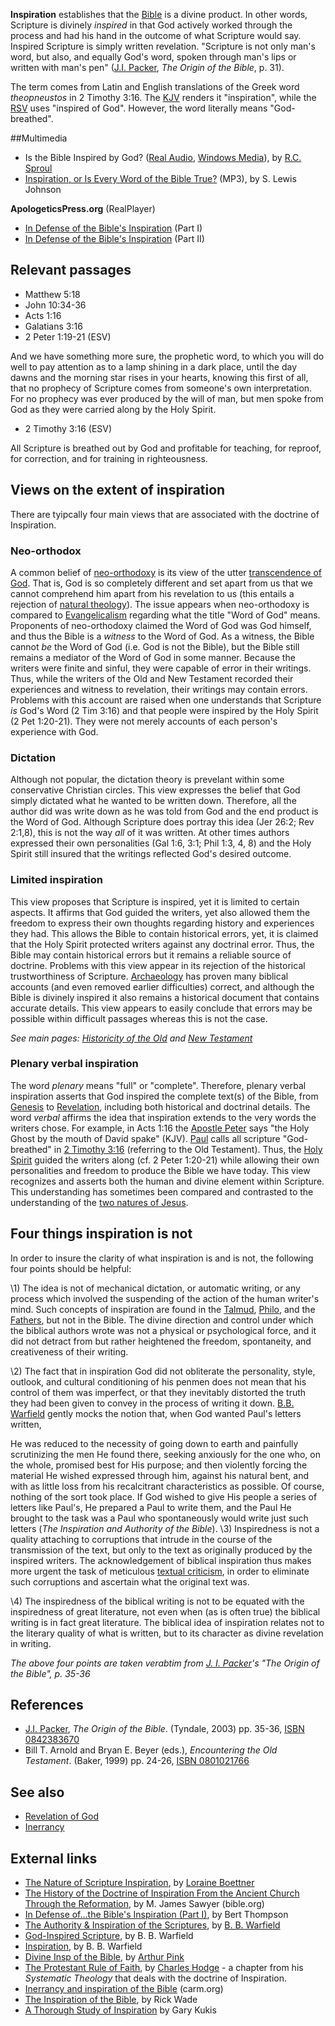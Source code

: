 **Inspiration** establishes that the [Bible](Bible "Bible") is a
divine product. In other words, Scripture is divinely *inspired* in
that God actively worked through the process and had his hand in
the outcome of what Scripture would say. Inspired Scripture is
simply written revelation. "Scripture is not only man's word, but
also, and equally God's word, spoken through man's lips or written
with man's pen" ([J.I. Packer](J.I._Packer "J.I. Packer"),
*The Origin of the Bible*, p. 31).

The term comes from Latin and English translations of the Greek
word *theopneustos* in 2 Timothy 3:16. The [KJV](KJV "KJV") renders
it "inspiration", while the [RSV](RSV "RSV") uses "inspired of
God". However, the word literally means "God-breathed".

##Multimedia

-   Is the Bible Inspired by God?
    ([Real Audio](http://broadcast.ligonier.org/playlists/rym20051026.m3u),
    [Windows Media](http://broadcast.ligonier.org/playlists/rym20051026.asx)),
    by [R.C. Sproul](R.C._Sproul "R.C. Sproul")
-   [Inspiration, or Is Every Word of the Bible True?](http://www.believerschapeldallas.org/audio/slj-69_systematic-theology/006_SLJ_69_32K.mp3)
    (MP3), by S. Lewis Johnson

**ApologeticsPress.org** (RealPlayer)

-   [In Defense of the Bible's Inspiration](http://www.apologeticspress.org/audio/rsf1-l08.rm)
    (Part I)
-   [In Defense of the Bible's Inspiration](http://www.apologeticspress.org/audio/rsf1-l09.rm)
    (Part II)

## Relevant passages

-   Matthew 5:18
-   John 10:34-36
-   Acts 1:16
-   Galatians 3:16
-   2 Peter 1:19-21 (ESV)

And we have something more sure, the prophetic word, to which you
will do well to pay attention as to a lamp shining in a dark place,
until the day dawns and the morning star rises in your hearts,
knowing this first of all, that no prophecy of Scripture comes from
someone's own interpretation. For no prophecy was ever produced by
the will of man, but men spoke from God as they were carried along
by the Holy Spirit.
-   2 Timothy 3:16 (ESV)

All Scripture is breathed out by God and profitable for teaching,
for reproof, for correction, and for training in righteousness.
## Views on the extent of inspiration

There are tyipcally four main views that are associated with the
doctrine of Inspiration.

### Neo-orthodox

A common belief of [neo-orthodoxy](Neo-orthodoxy "Neo-orthodoxy")
is its view of the utter
[transcendence of God](Transcendence_of_God "Transcendence of God").
That is, God is so completely different and set apart from us that
we cannot comprehend him apart from his revelation to us (this
entails a rejection of
[natural theology](Natural_theology "Natural theology")). The issue
appears when neo-orthodoxy is compared to
[Evangelicalism](Evangelicalism "Evangelicalism") regarding what
the title "Word of God" means. Proponents of neo-orthodoxy claimed
the Word of God was God himself, and thus the Bible is a *witness*
to the Word of God. As a witness, the Bible cannot *be* the Word of
God (i.e. God is not the Bible), but the Bible still remains a
mediator of the Word of God in some manner. Because the writers
were finite and sinful, they were capable of error in their
writings. Thus, while the writers of the Old and New Testament
recorded their experiences and witness to revelation, their
writings may contain errors. Problems with this account are raised
when one understands that Scripture *is* God's Word (2 Tim 3:16)
and that people were inspired by the Holy Spirit (2 Pet 1:20-21).
They were not merely accounts of each person's experience with
God.

### Dictation

Although not popular, the dictation theory is prevelant within some
conservative Christian circles. This view expresses the belief that
God simply dictated what he wanted to be written down. Therefore,
all the author did was write down as he was told from God and the
end product is the Word of God. Although Scripture does portray
this idea (Jer 26:2; Rev 2:1,8), this is not the way *all* of it
was written. At other times authors expressed their own
personalities (Gal 1:6, 3:1; Phil 1:3, 4, 8) and the Holy Spirit
still insured that the writings reflected God's desired outcome.

### Limited inspiration

This view proposes that Scripture is inspired, yet it is limited to
certain aspects. It affirms that God guided the writers, yet also
allowed them the freedom to express their own thoughts regarding
history and experiences they had. This allows the Bible to contain
historical errors, yet, it is claimed that the Holy Spirit
protected writers against any doctrinal error. Thus, the Bible may
contain historical errors but it remains a reliable source of
doctrine. Problems with this view appear in its rejection of the
historical trustworthiness of Scripture.
[Archaeology](Biblical_archaeology "Biblical archaeology") has
proven many biblical accounts (and even removed earlier
difficulties) correct, and although the Bible is divinely inspired
it also remains a historical document that contains accurate
details. This view appears to easily conclude that errors may be
possible within difficult passages whereas this is not the case.

*See main pages: [Historicity of the Old](Historicity_of_the_Old_Testament "Historicity of the Old Testament") and [New Testament](Historicity_of_the_New_Testament "Historicity of the New Testament")*
### Plenary verbal inspiration

The word *plenary* means "full" or "complete". Therefore, plenary
verbal inspiration asserts that God inspired the complete text(s)
of the Bible, from [Genesis](Genesis "Genesis") to
[Revelation](Book_of_Revelation "Book of Revelation"), including
both historical and doctrinal details. The word *verbal* affirms
the idea that inspiration extends to the very words the writers
chose. For example, in Acts 1:16 the [Apostle Peter](Peter "Peter")
says "the Holy Ghost by the mouth of David spake" (KJV).
[Paul](Paul "Paul") calls all scripture "God-breathed" in
[2 Timothy 3:16](2_Timothy_3#16 "2 Timothy 3") (referring to the
Old Testament). Thus, the [Holy Spirit](Holy_Spirit "Holy Spirit")
guided the writers along (cf. 2 Peter 1:20-21) while allowing their
own personalities and freedom to produce the Bible we have today.
This view recognizes and asserts both the human and divine element
within Scripture. This understanding has sometimes been compared
and contrasted to the understanding of the
[two natures of Jesus](Two_natures_of_Jesus "Two natures of Jesus").

## Four things inspiration is not

In order to insure the clarity of what inspiration is and is not,
the following four points should be helpful:

\1) The idea is not of mechanical dictation, or automatic writing,
 or any process which involved the suspending of the action of the
 human writer's mind. Such concepts of inspiration are found in the
 [Talmud](Talmud "Talmud"),
 [Philo](index.php?title=Philo&action=edit&redlink=1 "Philo (page does not exist)"),
 and the [Fathers](Early_church_fathers "Early church fathers"), but
 not in the Bible. The divine direction and control under which the
 biblical authors wrote was not a physical or psychological force,
 and it did not detract from but rather heightened the freedom,
 spontaneity, and creativeness of their writing.

\2) The fact that in inspiration God did not obliterate the
 personality, style, outlook, and cultural conditioning of his
 penmen does not mean that his control of them was imperfect, or
 that they inevitably distorted the truth they had been given to
 convey in the process of writing it down.
 [B.B. Warfield](B.B._Warfield "B.B. Warfield") gently mocks the
 notion that, when God wanted Paul's letters written,

He was reduced to the necessity of going down to earth and
painfully scrutinizing the men He found there, seeking anxiously
for the one who, on the whole, promised best for His purpose; and
then violently forcing the material He wished expressed through
him, against his natural bent, and with as little loss from his
recalcitrant characteristics as possible. Of course, nothing of the
sort took place. If God wished to give His people a series of
letters like Paul's, He prepared a Paul to write them, and the Paul
He brought to the task was a Paul who spontaneously would write
just such letters (*The Inspiration and Authority of the Bible*).
\3) Inspiredness is not a quality attaching to corruptions that
 intrude in the course of the transmission of the text, but only to
 the text as originally produced by the inspired writers. The
 acknowledgement of biblical inspiration thus makes more urgent the
 task of meticulous
 [textual criticism](Textual_Criticism "Textual Criticism"), in
 order to eliminate such corruptions and ascertain what the original
 text was.

\4) The inspiredness of the biblical writing is not to be equated
 with the inspiredness of great literature, not even when (as is
 often true) the biblical writing is in fact great literature. The
 biblical idea of inspiration relates not to the literary quality of
 what is written, but to its character as divine revelation in
 writing.

*The above four points are taken verabtim from [J. I. Packer](J._I._Packer "J. I. Packer")'s "The Origin of the Bible", p. 35-36*
## References

-   [J.I. Packer](J.I._Packer "J.I. Packer"),
    *The Origin of the Bible*. (Tyndale, 2003) pp. 35-36,
    [ISBN 0842383670](http://www.theopedia.com/Special:BookSources/0842383670)
-   Bill T. Arnold and Bryan E. Beyer (eds.),
    *Encountering the Old Testament*. (Baker, 1999) pp. 24-26,
    [ISBN 0801021766](http://www.theopedia.com/Special:BookSources/0801021766)

## See also

-   [Revelation of God](Revelation_of_God "Revelation of God")
-   [Inerrancy](Inerrancy "Inerrancy")

## External links

-   [The Nature of Scripture Inspiration](http://www.caledonianfire.org/caledonianfire/Boettner/scripture/bible1.htm),
    by [Loraine Boettner](Loraine_Boettner "Loraine Boettner")
-   [The History of the Doctrine of Inspiration From the Ancient Church Through the Reformation](http://www.bible.org/page.asp?page_id=688),
    by M. James Sawyer (bible.org)
-   [In Defense of...the Bible's Inspiration (Part I)](http://www.apologeticspress.org/articles/2466),
    by Bert Thompson
-   [The Authority & Inspiration of the Scriptures](http://homepage.mac.com/shanerosenthal/reformationink/bbwauthority.htm),
    by [B. B. Warfield](B._B._Warfield "B. B. Warfield")
-   [God-Inspired Scripture](http://www.aomin.org/THEOPNEU.html),
    by B. B. Warfield
-   [Inspiration](http://www.bible-researcher.com/warfield3.html),
    by B. B. Warfield
-   [Divine Insp of the Bible](http://www.ccel.org/ccel/pink/inspiration.toc.html),
    by [Arthur Pink](Arthur_Pink "Arthur Pink")
-   [The Protestant Rule of Faith](http://www.dabar.org/Theology/Hodge/HodgeV1/Int_C06.htm),
    by [Charles Hodge](Charles_Hodge "Charles Hodge") - a chapter from
    his *Systematic Theology* that deals with the doctrine of
    Inspiration.
-   [Inerrancy and inspiration of the Bible](http://www.carm.org/evidence/inspiration.htm)
    (carm.org)
-   [The Inspiration of the Bible](http://www.leaderu.com/orgs/probe/docs/inspiration.html),
    by Rick Wade
-   [A Thorough Study of Inspiration](http://kukis.org/Inspiration/StudyInspiration.htm#Biblical%20Claims%20for%20Inspiration)
    by Gary Kukis



